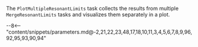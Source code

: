 The `PlotMultipleResonantLimits` task collects the results from multiple `MergeResonantLimits` tasks and visualizes them separately in a plot.

<div class="dhi_parameter_table">

--8<-- "content/snippets/parameters.md@-2,21,22,23,48,17,18,10,11,3,4,5,6,7,8,9,96,92,95,93,90,94"

</div>
